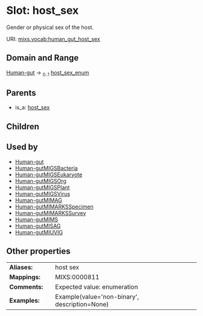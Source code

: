 
# Slot: host_sex


Gender or physical sex of the host.

URI: [mixs.vocab:human_gut_host_sex](https://w3id.org/mixs/vocab/human_gut_host_sex)


## Domain and Range

[Human-gut](Human-gut.md) &#8594;  <sub>0..1</sub> [host_sex_enum](host_sex_enum.md)

## Parents

 *  is_a: [host_sex](host_sex.md)

## Children


## Used by

 * [Human-gut](Human-gut.md)
 * [Human-gutMIGSBacteria](Human-gutMIGSBacteria.md)
 * [Human-gutMIGSEukaryote](Human-gutMIGSEukaryote.md)
 * [Human-gutMIGSOrg](Human-gutMIGSOrg.md)
 * [Human-gutMIGSPlant](Human-gutMIGSPlant.md)
 * [Human-gutMIGSVirus](Human-gutMIGSVirus.md)
 * [Human-gutMIMAG](Human-gutMIMAG.md)
 * [Human-gutMIMARKSSpecimen](Human-gutMIMARKSSpecimen.md)
 * [Human-gutMIMARKSSurvey](Human-gutMIMARKSSurvey.md)
 * [Human-gutMIMS](Human-gutMIMS.md)
 * [Human-gutMISAG](Human-gutMISAG.md)
 * [Human-gutMIUVIG](Human-gutMIUVIG.md)

## Other properties

|  |  |  |
| --- | --- | --- |
| **Aliases:** | | host sex |
| **Mappings:** | | MIXS:0000811 |
| **Comments:** | | Expected value: enumeration |
| **Examples:** | | Example(value='non-binary', description=None) |

